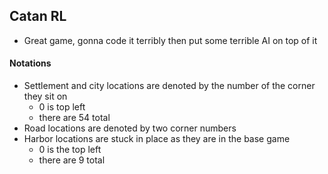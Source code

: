 ## Catan RL
- Great game, gonna code it terribly then put some terrible AI on top of it

#### Notations
- Settlement and city locations are denoted by the number of the corner they sit on
	- 0 is top left 
	- there are 54 total
- Road locations are denoted by two corner numbers 
- Harbor locations are stuck in place as they are in the base game
	- 0 is the top left 
	- there are 9 total

